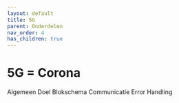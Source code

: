 ```yaml
---
layout: default
title: 5G
parent: Onderdelen
nav_order: 4
has_children: true
---
```


# 5G = Corona

Algemeen Doel
Blokschema
Communicatie
Error Handling
